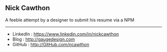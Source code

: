 ##  Nick Cawthon

A feeble attempt by a designer to submit his resume via a NPM

----------------------------------------------------

* LinkedIn : https://www.linkedin.com/in/nickcawthon
* Blog : http://gaugedesign.com
* GitHub : http://GitHub.com/ncawthon
